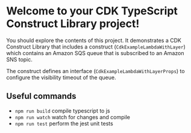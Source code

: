 # Welcome to your CDK TypeScript Construct Library project!

You should explore the contents of this project. It demonstrates a CDK Construct Library that includes a construct (`CdkExampleLambdaWithLayer`)
which contains an Amazon SQS queue that is subscribed to an Amazon SNS topic.

The construct defines an interface (`CdkExampleLambdaWithLayerProps`) to configure the visibility timeout of the queue.

## Useful commands

 * `npm run build`   compile typescript to js
 * `npm run watch`   watch for changes and compile
 * `npm run test`    perform the jest unit tests